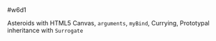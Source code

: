 #w6d1

Asteroids with HTML5 Canvas, `arguments`, `myBind`, Currying, Prototypal inheritance with `Surrogate`
